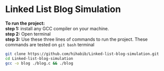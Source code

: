 # Linked List Blog Simulation
<strong>To run the project:</strong><br>
<strong>step 1:</strong> install any GCC compiler on your machine.<br>
<strong>step 2:</strong> Open terminal<br>
<strong>step 3:</strong> Use these three lines of commands to run the project. These commands are tested on `git bash` terminal<br>
```bash
git clone https://github.com/hihabib/Linked-list-blog-simulation.git
cd Linked-list-blog-simulation
gcc -o blog ./blog.c && ./blog
```
